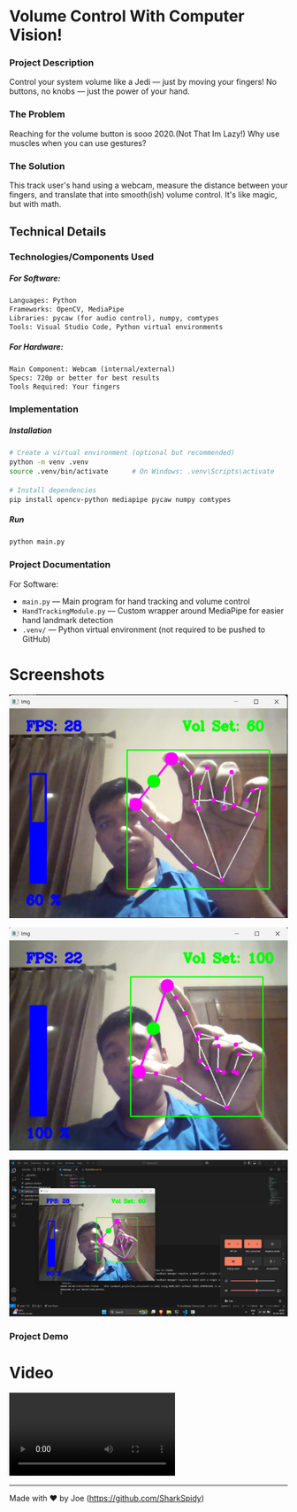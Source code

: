 # Volume Control With Computer Vision!

### Project Description
Control your system volume like a Jedi — just by moving your fingers!
No buttons, no knobs — just the power of your hand.

### The Problem
Reaching for the volume button is sooo 2020.(Not That Im Lazy!)
Why use muscles when you can use gestures?

### The Solution
This track user's hand using a webcam, measure the distance between your fingers, and translate that into smooth(ish) volume control. It's like magic, but with math.


## Technical Details
### Technologies/Components Used
##### For Software:
    Languages: Python
    Frameworks: OpenCV, MediaPipe
    Libraries: pycaw (for audio control), numpy, comtypes
    Tools: Visual Studio Code, Python virtual environments

##### For Hardware:
    Main Component: Webcam (internal/external)
    Specs: 720p or better for best results
    Tools Required: Your fingers 


### Implementation
##### Installation
```bash
# Create a virtual environment (optional but recommended)
python -m venv .venv
source .venv/bin/activate      # On Windows: .venv\Scripts\activate

# Install dependencies
pip install opencv-python mediapipe pycaw numpy comtypes
```
##### Run  
```bash
python main.py
```


### Project Documentation
For Software:
- `main.py` — Main program for hand tracking and volume control  
- `HandTrackingModule.py` — Custom wrapper around MediaPipe for easier hand landmark detection  
- `.venv/` — Python virtual environment (not required to be pushed to GitHub)  


# Screenshots
![Screenshot1](https://github.com/SharkSpidy/VolumeCtrl/blob/main/Media/Screenshot%202025-04-22%20184934.png)

![Screenshot2](https://github.com/SharkSpidy/VolumeCtrl/blob/main/Media/Screenshot%202025-04-22%20185013.png)

![Screenshot3](https://github.com/SharkSpidy/VolumeCtrl/blob/main/Media/Screenshot%202025-04-22%20185055.png)

### Project Demo
# Video
![Video](https://github.com/SharkSpidy/VolumeCtrl/blob/main/Media/Screen%20Recording%202025-04-22%20183115.mp4)

---
Made with ❤️ by Joe (https://github.com/SharkSpidy)
